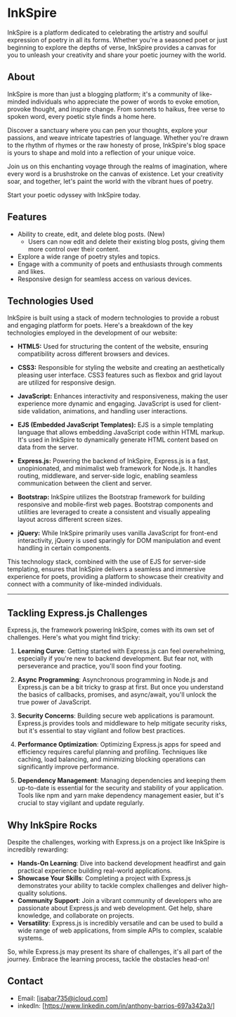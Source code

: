 # InkSpire

InkSpire is a platform dedicated to celebrating the artistry and soulful expression of poetry in all its forms. Whether you're a seasoned poet or just beginning to explore the depths of verse, InkSpire provides a canvas for you to unleash your creativity and share your poetic journey with the world.

## About

InkSpire is more than just a blogging platform; it's a community of like-minded individuals who appreciate the power of words to evoke emotion, provoke thought, and inspire change. From sonnets to haikus, free verse to spoken word, every poetic style finds a home here.

Discover a sanctuary where you can pen your thoughts, explore your passions, and weave intricate tapestries of language. Whether you're drawn to the rhythm of rhymes or the raw honesty of prose, InkSpire's blog space is yours to shape and mold into a reflection of your unique voice.

Join us on this enchanting voyage through the realms of imagination, where every word is a brushstroke on the canvas of existence. Let your creativity soar, and together, let's paint the world with the vibrant hues of poetry.

Start your poetic odyssey with InkSpire today.

## Features

- Ability to create, edit, and delete blog posts. (New)
  - Users can now edit and delete their existing blog posts, giving them more control over their content.
- Explore a wide range of poetry styles and topics.
- Engage with a community of poets and enthusiasts through comments and likes.
- Responsive design for seamless access on various devices.

## Technologies Used

InkSpire is built using a stack of modern technologies to provide a robust and engaging platform for poets. Here's a breakdown of the key technologies employed in the development of our website:

- **HTML5:** Used for structuring the content of the website, ensuring compatibility across different browsers and devices.

- **CSS3:** Responsible for styling the website and creating an aesthetically pleasing user interface. CSS3 features such as flexbox and grid layout are utilized for responsive design.

- **JavaScript:** Enhances interactivity and responsiveness, making the user experience more dynamic and engaging. JavaScript is used for client-side validation, animations, and handling user interactions.

- **EJS (Embedded JavaScript Templates):** EJS is a simple templating language that allows embedding JavaScript code within HTML markup. It's used in InkSpire to dynamically generate HTML content based on data from the server.

- **Express.js:** Powering the backend of InkSpire, Express.js is a fast, unopinionated, and minimalist web framework for Node.js. It handles routing, middleware, and server-side logic, enabling seamless communication between the client and server.

- **Bootstrap:** InkSpire utilizes the Bootstrap framework for building responsive and mobile-first web pages. Bootstrap components and utilities are leveraged to create a consistent and visually appealing layout across different screen sizes.

- **jQuery:** While InkSpire primarily uses vanilla JavaScript for front-end interactivity, jQuery is used sparingly for DOM manipulation and event handling in certain components.

This technology stack, combined with the use of EJS for server-side templating, ensures that InkSpire delivers a seamless and immersive experience for poets, providing a platform to showcase their creativity and connect with a community of like-minded individuals.

---

## Tackling Express.js Challenges

Express.js, the framework powering InkSpire, comes with its own set of challenges. Here's what you might find tricky:

1. **Learning Curve**: Getting started with Express.js can feel overwhelming, especially if you're new to backend development. But fear not, with perseverance and practice, you'll soon find your footing.

2. **Async Programming**: Asynchronous programming in Node.js and Express.js can be a bit tricky to grasp at first. But once you understand the basics of callbacks, promises, and async/await, you'll unlock the true power of JavaScript.

3. **Security Concerns**: Building secure web applications is paramount. Express.js provides tools and middleware to help mitigate security risks, but it's essential to stay vigilant and follow best practices.

4. **Performance Optimization**: Optimizing Express.js apps for speed and efficiency requires careful planning and profiling. Techniques like caching, load balancing, and minimizing blocking operations can significantly improve performance.

5. **Dependency Management**: Managing dependencies and keeping them up-to-date is essential for the security and stability of your application. Tools like npm and yarn make dependency management easier, but it's crucial to stay vigilant and update regularly.

## Why InkSpire Rocks

Despite the challenges, working with Express.js on a project like InkSpire is incredibly rewarding:

- **Hands-On Learning**: Dive into backend development headfirst and gain practical experience building real-world applications.
- **Showcase Your Skills**: Completing a project with Express.js demonstrates your ability to tackle complex challenges and deliver high-quality solutions.
- **Community Support**: Join a vibrant community of developers who are passionate about Express.js and web development. Get help, share knowledge, and collaborate on projects.
- **Versatility**: Express.js is incredibly versatile and can be used to build a wide range of web applications, from simple APIs to complex, scalable systems.

So, while Express.js may present its share of challenges, it's all part of the journey. Embrace the learning process, tackle the obstacles head-on!

## Contact

- Email: [isabar735@icloud.com]
- inkedIn: [https://www.linkedin.com/in/anthony-barrios-697a342a3/]
